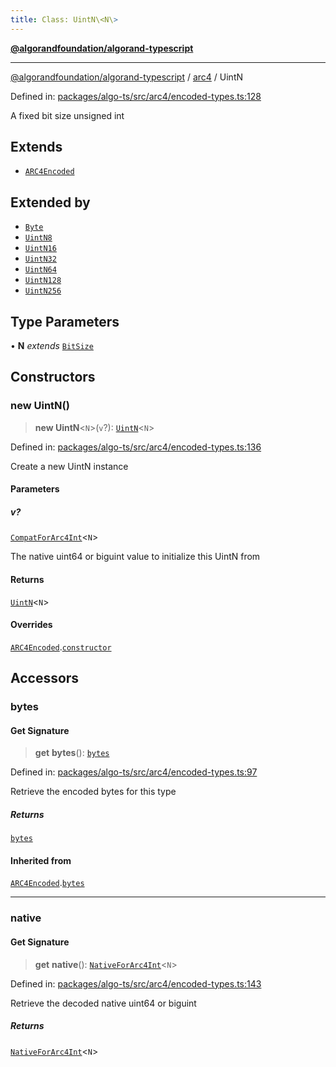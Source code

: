 ```yaml
---
title: Class: UintN\<N\>
---
```


[**@algorandfoundation/algorand-typescript**](../../README)

***

[@algorandfoundation/algorand-typescript](../../README) / [arc4](../README) / UintN



Defined in: [packages/algo-ts/src/arc4/encoded-types.ts:128](https://github.com/algorandfoundation/puya-ts/blob/main/packages/algo-ts/src/arc4/encoded-types.ts#L128)

A fixed bit size unsigned int

## Extends

- [`ARC4Encoded`](ARC4Encoded)

## Extended by

- [`Byte`](Byte)
- [`UintN8`](UintN8)
- [`UintN16`](UintN16)
- [`UintN32`](UintN32)
- [`UintN64`](UintN64)
- [`UintN128`](UintN128)
- [`UintN256`](UintN256)

## Type Parameters

• **N** *extends* [`BitSize`](../type-aliases/BitSize)

## Constructors

### new UintN()

> **new UintN**\<`N`\>(`v`?): [`UintN`](UintN)\<`N`\>

Defined in: [packages/algo-ts/src/arc4/encoded-types.ts:136](https://github.com/algorandfoundation/puya-ts/blob/main/packages/algo-ts/src/arc4/encoded-types.ts#L136)

Create a new UintN instance

#### Parameters

##### v?

[`CompatForArc4Int`](../-internal-/type-aliases/CompatForArc4Int)\<`N`\>

The native uint64 or biguint value to initialize this UintN from

#### Returns

[`UintN`](UintN)\<`N`\>

#### Overrides

[`ARC4Encoded`](ARC4Encoded).[`constructor`](ARC4Encoded#constructors)

## Accessors

### bytes

#### Get Signature

> **get** **bytes**(): [`bytes`](../../index/type-aliases/bytes)

Defined in: [packages/algo-ts/src/arc4/encoded-types.ts:97](https://github.com/algorandfoundation/puya-ts/blob/main/packages/algo-ts/src/arc4/encoded-types.ts#L97)

Retrieve the encoded bytes for this type

##### Returns

[`bytes`](../../index/type-aliases/bytes)

#### Inherited from

[`ARC4Encoded`](ARC4Encoded).[`bytes`](ARC4Encoded#bytes)

***

### native

#### Get Signature

> **get** **native**(): [`NativeForArc4Int`](../-internal-/type-aliases/NativeForArc4Int)\<`N`\>

Defined in: [packages/algo-ts/src/arc4/encoded-types.ts:143](https://github.com/algorandfoundation/puya-ts/blob/main/packages/algo-ts/src/arc4/encoded-types.ts#L143)

Retrieve the decoded native uint64 or biguint

##### Returns

[`NativeForArc4Int`](../-internal-/type-aliases/NativeForArc4Int)\<`N`\>
